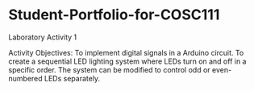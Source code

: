 # Student-Portfolio-for-COSC111
Laboratory Activity 1

Activity Objectives:
To implement digital signals in a Arduino circuit.
To create a sequential LED lighting system where LEDs turn on and off in a specific order. The system can be modified to control odd or even-numbered LEDs separately.

